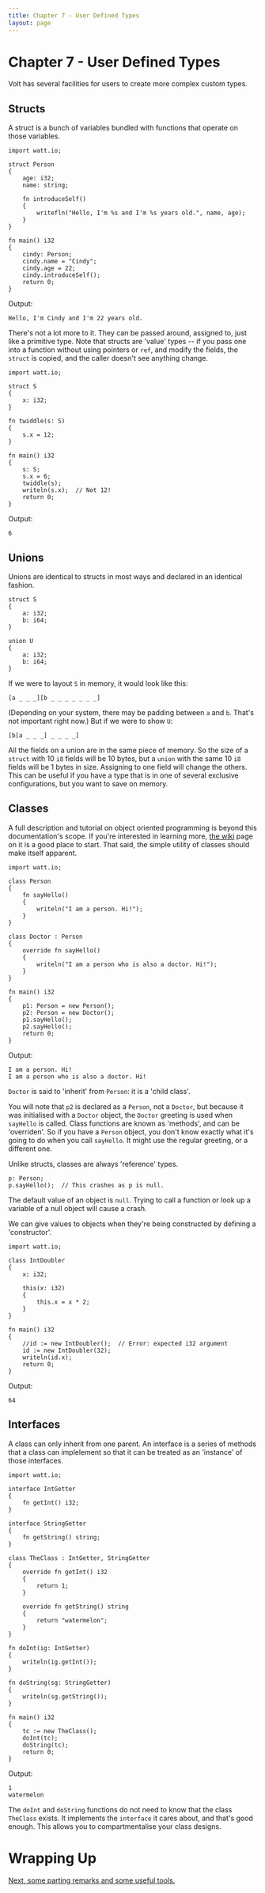 ```yaml
---
title: Chapter 7 - User Defined Types
layout: page
---
```

# Chapter 7 - User Defined Types

Volt has several facilities for users to create more complex custom types.

## Structs

A struct is a bunch of variables bundled with functions that operate on those variables.

	import watt.io;

	struct Person
	{
		age: i32;
		name: string;
		
		fn introduceSelf()
		{
			writefln("Hello, I'm %s and I'm %s years old.", name, age);
		}
	}

	fn main() i32
	{
		cindy: Person;
		cindy.name = "Cindy";
		cindy.age = 22;
		cindy.introduceSelf();
		return 0;
	}

Output:

	Hello, I'm Cindy and I'm 22 years old.

There's not a lot more to it. They can be passed around, assigned to, just like a primitive type. Note that structs are 'value' types -- if you pass one into a function without using pointers or `ref`, and modify the fields, the `struct` is copied, and the caller doesn't see anything change.

	import watt.io;
	
	struct S
	{
		x: i32;
	}
	
	fn twiddle(s: S)
	{
		s.x = 12;
	}
	
	fn main() i32
	{
		s: S;
		s.x = 6;
		twiddle(s);
		writeln(s.x);  // Not 12!
		return 0;
	}

Output:

	6

## Unions

Unions are identical to structs in most ways and declared in an identical fashion.

	struct S
	{
		a: i32;
		b: i64;
	}

	union U
	{
		a: i32;
		b: i64;
	}

If we were to layout `S` in memory, it would look like this:

	[a _ _ _][b _ _ _ _ _ _ _]

(Depending on your system, there may be padding between `a` and `b`. That's not important right now.) But if we were to show `U`:

	[b[a _ _ _] _ _ _ _]

All the fields on a union are in the same piece of memory. So the size of a `struct` with 10 `i8` fields will be 10 bytes, but a `union` with the same 10 `i8` fields will be 1 bytes in size. Assigning to one field will change the others. This can be useful if you have a type that is in one of several exclusive configurations, but you want to save on memory.

## Classes

A full description and tutorial on object oriented programming is beyond this documentation's scope. If you're interested in learning more, [the wiki](https://en.wikipedia.org/wiki/Object-oriented_programming) page on it is a good place to start. That said, the simple utility of classes should make itself apparent.

	import watt.io;
	
	class Person
	{
		fn sayHello()
		{
			writeln("I am a person. Hi!");
		}
	}

	class Doctor : Person
	{
		override fn sayHello()
		{
			writeln("I am a person who is also a doctor. Hi!");
		}
	}

	fn main() i32
	{
		p1: Person = new Person();
		p2: Person = new Doctor();
		p1.sayHello();
		p2.sayHello();
		return 0;
	}

Output:

	I am a person. Hi!
	I am a person who is also a doctor. Hi!

`Doctor` is said to 'inherit' from `Person`: it is a 'child class'.

You will note that `p2` is declared as a `Person`, not a `Doctor`, but because it was initialised with a `Doctor` object, the `Doctor` greeting is used when `sayHello` is called. Class functions are known as 'methods', and can be 'overriden'. So if you have a `Person` object, you don't know exactly what it's going to do when you call `sayHello`. It might use the regular greeting, or a different one.

Unlike structs, classes are always 'reference' types.

	p: Person;
	p.sayHello();  // This crashes as p is null.

The default value of an object is `null`. Trying to call a function or look up a variable of a null object will cause a crash.

We can give values to objects when they're being constructed by defining a 'constructor'.

	import watt.io;
	
	class IntDoubler
	{
		x: i32;
		
		this(x: i32)
		{
			this.x = x * 2;
		}
	}

	fn main() i32
	{
		//id := new IntDoubler();  // Error: expected i32 argument
		id := new IntDoubler(32);
		writeln(id.x);
		return 0;
	}

Output:

	64

## Interfaces

A class can only inherit from one parent. An interface is a series of methods that a class can implelement so that it can be treated as an 'instance' of those interfaces.

	import watt.io;
	
	interface IntGetter
	{
		fn getInt() i32;
	}
	
	interface StringGetter
	{
		fn getString() string;
	}

	class TheClass : IntGetter, StringGetter
	{
		override fn getInt() i32
		{
			return 1;
		}
		
		override fn getString() string
		{
			return "watermelon";
		}
	}
	
	fn doInt(ig: IntGetter)
	{
		writeln(ig.getInt());
	}
	
	fn doString(sg: StringGetter)
	{
		writeln(sg.getString());
	}
	
	fn main() i32
	{
		tc := new TheClass();
		doInt(tc);
		doString(tc);
		return 0;
	}

Output:

	1
	watermelon

The `doInt` and `doString` functions do not need to know that the class `TheClass` exists. It implements the `interface` it cares about, and that's good enough. This allows you to compartmentalise your class designs.

# Wrapping Up

[Next, some parting remarks and some useful tools.](conclusion.html)
